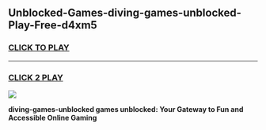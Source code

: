 
## Unblocked-Games-diving-games-unblocked-Play-Free-d4xm5
<h3>
<a href="https://premium76.site?title=diving-games-unblocked&ref=18A1">CLICK TO PLAY</a></h3>
<hr>

<h3>
<a href="https://premium76.site?title=diving-games-unblocked&ref=18A1">CLICK 2 PLAY</a>
  
</h3>

<a href="https://premium76.site?title=diving-games-unblocked&ref=18A1"><img src="https://clearcache.store/games.png"></a>


**diving-games-unblocked games unblocked: Your Gateway to Fun and Accessible Online Gaming**
